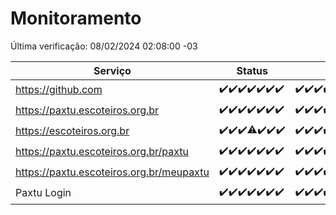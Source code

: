 # Monitoramento

Última verificação: 08/02/2024 02:08:00 -03

|Serviço|Status|Últimas 24h|
|---|---|---|
|https://github.com|<span title="2024-02-01: OK=24">✔️</span><span title="2024-02-02: OK=24">✔️</span><span title="2024-02-03: OK=24">✔️</span><span title="2024-02-04: OK=24">✔️</span><span title="2024-02-05: OK=24">✔️</span><span title="2024-02-06: OK=24">✔️</span><span title="2024-02-07: OK=6">✔️</span>|<span title="07/02/2024 03:08:00 -03 : 200">✔️</span><span title="07/02/2024 04:05:00 -03 : 200">✔️</span><span title="07/02/2024 05:07:00 -03 : 200">✔️</span><span title="07/02/2024 06:07:00 -03 : 200">✔️</span><span title="07/02/2024 07:07:00 -03 : 200">✔️</span><span title="07/02/2024 08:03:00 -03 : 200">✔️</span><span title="07/02/2024 09:10:00 -03 : 200">✔️</span><span title="07/02/2024 10:05:00 -03 : 200">✔️</span><span title="07/02/2024 11:04:00 -03 : 200">✔️</span><span title="07/02/2024 12:05:00 -03 : 200">✔️</span><span title="07/02/2024 13:09:00 -03 : 200">✔️</span><span title="07/02/2024 14:06:00 -03 : 200">✔️</span><span title="07/02/2024 15:07:00 -03 : 200">✔️</span><span title="07/02/2024 16:03:00 -03 : 200">✔️</span><span title="07/02/2024 17:05:00 -03 : 200">✔️</span><span title="07/02/2024 18:03:00 -03 : 200">✔️</span><span title="07/02/2024 19:03:00 -03 : 200">✔️</span><span title="07/02/2024 20:06:00 -03 : 200">✔️</span><span title="07/02/2024 21:29:00 -03 : 200">✔️</span><span title="07/02/2024 22:37:00 -03 : 200">✔️</span><span title="07/02/2024 23:12:00 -03 : 200">✔️</span><span title="08/02/2024 00:07:00 -03 : 200">✔️</span><span title="08/02/2024 01:07:00 -03 : 200">✔️</span><span title="08/02/2024 02:08:00 -03 : 200">✔️</span>|
|https://paxtu.escoteiros.org.br|<span title="2024-02-01: OK=24">✔️</span><span title="2024-02-02: OK=24">✔️</span><span title="2024-02-03: OK=24">✔️</span><span title="2024-02-04: OK=24">✔️</span><span title="2024-02-05: OK=24">✔️</span><span title="2024-02-06: OK=24">✔️</span><span title="2024-02-07: OK=6">✔️</span>|<span title="07/02/2024 03:08:00 -03 : 200">✔️</span><span title="07/02/2024 04:05:00 -03 : 200">✔️</span><span title="07/02/2024 05:07:00 -03 : 200">✔️</span><span title="07/02/2024 06:07:00 -03 : 200">✔️</span><span title="07/02/2024 07:07:00 -03 : 200">✔️</span><span title="07/02/2024 08:03:00 -03 : 200">✔️</span><span title="07/02/2024 09:10:00 -03 : 200">✔️</span><span title="07/02/2024 10:05:00 -03 : 200">✔️</span><span title="07/02/2024 11:04:00 -03 : 200">✔️</span><span title="07/02/2024 12:05:00 -03 : 0">❌</span><span title="07/02/2024 13:09:00 -03 : 200">✔️</span><span title="07/02/2024 14:06:00 -03 : 200">✔️</span><span title="07/02/2024 15:07:00 -03 : 200">✔️</span><span title="07/02/2024 16:03:00 -03 : 200">✔️</span><span title="07/02/2024 17:05:00 -03 : 200">✔️</span><span title="07/02/2024 18:03:00 -03 : 200">✔️</span><span title="07/02/2024 19:03:00 -03 : 200">✔️</span><span title="07/02/2024 20:06:00 -03 : 200">✔️</span><span title="07/02/2024 21:29:00 -03 : 200">✔️</span><span title="07/02/2024 22:37:00 -03 : 200">✔️</span><span title="07/02/2024 23:12:00 -03 : 200">✔️</span><span title="08/02/2024 00:07:00 -03 : 200">✔️</span><span title="08/02/2024 01:07:00 -03 : 200">✔️</span><span title="08/02/2024 02:08:00 -03 : 200">✔️</span>|
|https://escoteiros.org.br|<span title="2024-02-01: OK=24">✔️</span><span title="2024-02-02: OK=24">✔️</span><span title="2024-02-03: OK=24">✔️</span><span title="2024-02-04: OK=23, Falhas=1">⚠️</span><span title="2024-02-05: OK=24">✔️</span><span title="2024-02-06: OK=24">✔️</span><span title="2024-02-07: OK=6">✔️</span>|<span title="07/02/2024 03:08:00 -03 : 200">✔️</span><span title="07/02/2024 04:05:00 -03 : 200">✔️</span><span title="07/02/2024 05:07:00 -03 : 200">✔️</span><span title="07/02/2024 06:07:00 -03 : 200">✔️</span><span title="07/02/2024 07:07:00 -03 : 200">✔️</span><span title="07/02/2024 08:03:00 -03 : 200">✔️</span><span title="07/02/2024 09:10:00 -03 : 200">✔️</span><span title="07/02/2024 10:05:00 -03 : 200">✔️</span><span title="07/02/2024 11:04:00 -03 : 200">✔️</span><span title="07/02/2024 12:05:00 -03 : 200">✔️</span><span title="07/02/2024 13:09:00 -03 : 200">✔️</span><span title="07/02/2024 14:06:00 -03 : 200">✔️</span><span title="07/02/2024 15:07:00 -03 : 200">✔️</span><span title="07/02/2024 16:03:00 -03 : 200">✔️</span><span title="07/02/2024 17:05:00 -03 : 200">✔️</span><span title="07/02/2024 18:03:00 -03 : 200">✔️</span><span title="07/02/2024 19:03:00 -03 : 200">✔️</span><span title="07/02/2024 20:06:00 -03 : 200">✔️</span><span title="07/02/2024 21:29:00 -03 : 200">✔️</span><span title="07/02/2024 22:37:00 -03 : 200">✔️</span><span title="07/02/2024 23:12:00 -03 : 200">✔️</span><span title="08/02/2024 00:07:00 -03 : 200">✔️</span><span title="08/02/2024 01:07:00 -03 : 200">✔️</span><span title="08/02/2024 02:08:00 -03 : 200">✔️</span>|
|https://paxtu.escoteiros.org.br/paxtu|<span title="2024-02-01: OK=24">✔️</span><span title="2024-02-02: OK=24">✔️</span><span title="2024-02-03: OK=24">✔️</span><span title="2024-02-04: OK=24">✔️</span><span title="2024-02-05: OK=24">✔️</span><span title="2024-02-06: OK=24">✔️</span><span title="2024-02-07: OK=6">✔️</span>|<span title="07/02/2024 03:08:00 -03 : 200">✔️</span><span title="07/02/2024 04:05:00 -03 : 200">✔️</span><span title="07/02/2024 05:07:00 -03 : 200">✔️</span><span title="07/02/2024 06:07:00 -03 : 200">✔️</span><span title="07/02/2024 07:07:00 -03 : 200">✔️</span><span title="07/02/2024 08:03:00 -03 : 200">✔️</span><span title="07/02/2024 09:10:00 -03 : 200">✔️</span><span title="07/02/2024 10:05:00 -03 : 200">✔️</span><span title="07/02/2024 11:04:00 -03 : 200">✔️</span><span title="07/02/2024 12:05:00 -03 : 0">❌</span><span title="07/02/2024 13:09:00 -03 : 200">✔️</span><span title="07/02/2024 14:06:00 -03 : 200">✔️</span><span title="07/02/2024 15:07:00 -03 : 200">✔️</span><span title="07/02/2024 16:03:00 -03 : 200">✔️</span><span title="07/02/2024 17:05:00 -03 : 200">✔️</span><span title="07/02/2024 18:03:00 -03 : 200">✔️</span><span title="07/02/2024 19:03:00 -03 : 200">✔️</span><span title="07/02/2024 20:06:00 -03 : 200">✔️</span><span title="07/02/2024 21:29:00 -03 : 200">✔️</span><span title="07/02/2024 22:37:00 -03 : 200">✔️</span><span title="07/02/2024 23:12:00 -03 : 200">✔️</span><span title="08/02/2024 00:07:00 -03 : 200">✔️</span><span title="08/02/2024 01:07:00 -03 : 200">✔️</span><span title="08/02/2024 02:08:00 -03 : 200">✔️</span>|
|https://paxtu.escoteiros.org.br/meupaxtu|<span title="2024-02-01: OK=24">✔️</span><span title="2024-02-02: OK=24">✔️</span><span title="2024-02-03: OK=24">✔️</span><span title="2024-02-04: OK=24">✔️</span><span title="2024-02-05: OK=24">✔️</span><span title="2024-02-06: OK=24">✔️</span><span title="2024-02-07: OK=6">✔️</span>|<span title="07/02/2024 03:08:00 -03 : 200">✔️</span><span title="07/02/2024 04:05:00 -03 : 200">✔️</span><span title="07/02/2024 05:07:00 -03 : 200">✔️</span><span title="07/02/2024 06:07:00 -03 : 200">✔️</span><span title="07/02/2024 07:07:00 -03 : 200">✔️</span><span title="07/02/2024 08:03:00 -03 : 200">✔️</span><span title="07/02/2024 09:10:00 -03 : 200">✔️</span><span title="07/02/2024 10:05:00 -03 : 200">✔️</span><span title="07/02/2024 11:04:00 -03 : 200">✔️</span><span title="07/02/2024 12:05:00 -03 : 0">❌</span><span title="07/02/2024 13:09:00 -03 : 200">✔️</span><span title="07/02/2024 14:06:00 -03 : 200">✔️</span><span title="07/02/2024 15:07:00 -03 : 200">✔️</span><span title="07/02/2024 16:03:00 -03 : 200">✔️</span><span title="07/02/2024 17:05:00 -03 : 200">✔️</span><span title="07/02/2024 18:03:00 -03 : 200">✔️</span><span title="07/02/2024 19:03:00 -03 : 200">✔️</span><span title="07/02/2024 20:06:00 -03 : 200">✔️</span><span title="07/02/2024 21:29:00 -03 : 200">✔️</span><span title="07/02/2024 22:37:00 -03 : 200">✔️</span><span title="07/02/2024 23:12:00 -03 : 200">✔️</span><span title="08/02/2024 00:07:00 -03 : 200">✔️</span><span title="08/02/2024 01:07:00 -03 : 200">✔️</span><span title="08/02/2024 02:08:00 -03 : 200">✔️</span>|
|Paxtu Login|<span title="2024-02-01: OK=24">✔️</span><span title="2024-02-02: OK=24">✔️</span><span title="2024-02-03: OK=24">✔️</span><span title="2024-02-04: OK=24">✔️</span><span title="2024-02-05: OK=24">✔️</span><span title="2024-02-06: OK=24">✔️</span><span title="2024-02-07: OK=6">✔️</span>|<span title="07/02/2024 03:08:00 -03 : 200">✔️</span><span title="07/02/2024 04:05:00 -03 : 200">✔️</span><span title="07/02/2024 05:07:00 -03 : 200">✔️</span><span title="07/02/2024 06:07:00 -03 : 200">✔️</span><span title="07/02/2024 07:07:00 -03 : 200">✔️</span><span title="07/02/2024 08:03:00 -03 : 200">✔️</span><span title="07/02/2024 09:10:00 -03 : 200">✔️</span><span title="07/02/2024 10:05:00 -03 : 200">✔️</span><span title="07/02/2024 11:04:00 -03 : 200">✔️</span><span title="07/02/2024 12:05:00 -03 : 504">❌</span><span title="07/02/2024 13:09:00 -03 : 200">✔️</span><span title="07/02/2024 14:06:00 -03 : 200">✔️</span><span title="07/02/2024 15:07:00 -03 : 200">✔️</span><span title="07/02/2024 16:03:00 -03 : 200">✔️</span><span title="07/02/2024 17:05:00 -03 : 200">✔️</span><span title="07/02/2024 18:03:00 -03 : 200">✔️</span><span title="07/02/2024 19:03:00 -03 : 200">✔️</span><span title="07/02/2024 20:06:00 -03 : 200">✔️</span><span title="07/02/2024 21:29:00 -03 : 200">✔️</span><span title="07/02/2024 22:37:00 -03 : 200">✔️</span><span title="07/02/2024 23:12:00 -03 : 200">✔️</span><span title="08/02/2024 00:07:00 -03 : 200">✔️</span><span title="08/02/2024 01:07:00 -03 : 200">✔️</span><span title="08/02/2024 02:08:00 -03 : 200">✔️</span>|
